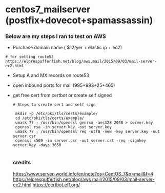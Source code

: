 # centos7_mailserver (postfix+dovecot+spamassassin)

### Below are my steps I ran to test on AWS
 - Purchase domain name ( $12/yer + elastic ip + ec2)
 ```
 # for setting route53
 https://elprespufferfish.net/blog/aws,mail/2015/09/03/mail-server-ec2.html
 ```
 - Setup A and MX records on route53 
 - open inbound ports for mail (995+993+25+465)
 - get free cert from certbot or create self signed 

   ```
   # Steps to create cert and self sign

    mkdir -p /etc/pki/tls/certs/example/
    cd /etc/pki/tls/certs/example/ 
    umask 77 ; /usr/bin/openssl genrsa -aes128 2048 > server.key
    openssl rsa -in server.key -out server.key 
    umask 77 ; /usr/bin/openssl req -utf8 -new -key server.key -out server.csr
    openssl x509 -in server.csr -out server.crt -req -signkey server.key -days 3650
    
    ```
    
    ### credits 
    https://www.server-world.info/en/note?os=CentOS_7&p=mail&f=4
    https://elprespufferfish.net/blog/aws,mail/2015/09/03/mail-server-ec2.html
    https://certbot.eff.org/

    
